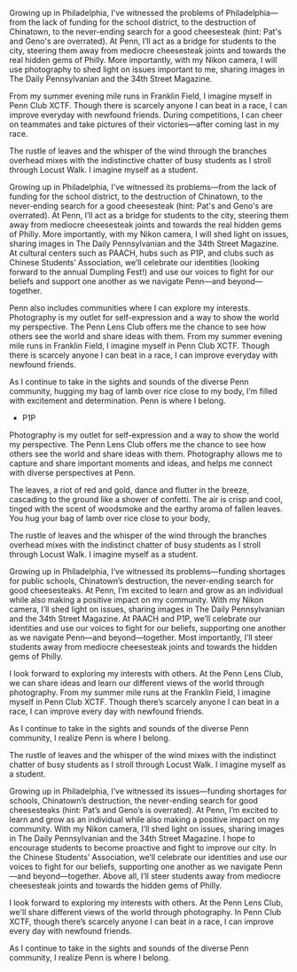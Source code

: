 Growing up in Philadelphia, I've witnessed the problems of Philadelphia—from the lack of funding for the school district, to the destruction of Chinatown, to the never-ending search for a good cheesesteak (hint: Pat's and Geno's are overrated). At Penn, I’ll act as a bridge for students to the city, steering them away from mediocre cheesesteak joints and towards the real hidden gems of Philly. More importantly, with my Nikon camera, I will use photography to shed light on issues important to me, sharing images in The Daily Pennsylvanian and the 34th Street Magazine.  

From my summer evening mile runs in Franklin Field, I imagine myself in Penn Club XCTF. Though there is scarcely anyone I can beat in a race, I can improve everyday with newfound friends. During competitions, I can cheer on teammates and take pictures of their victories—after coming last in my race.


The rustle of leaves and the whisper of the wind through the branches overhead mixes with the indistinctive chatter of busy students as I stroll through Locust Walk. I imagine myself as a student.

Growing up in Philadelphia, I've witnessed its problems—from the lack of funding for the school district, to the destruction of Chinatown, to the never-ending search for a good cheesesteak (hint: Pat's and Geno's are overrated). At Penn, I’ll act as a bridge for students to the city, steering them away from mediocre cheesesteak joints and towards the real hidden gems of Philly. More importantly, with my Nikon camera, I will shed light on issues, sharing images in The Daily Pennsylvanian and the 34th Street Magazine. At cultural centers such as PAACH, hubs such as P1P, and clubs such as Chinese Students’ Association, we’ll celebrate our identities (looking forward to the annual Dumpling Fest!) and use our voices to fight for our beliefs and support one another as we navigate Penn—and beyond—together.

Penn also includes communities where I can explore my interests. Photography is my outlet for self-expression and a way to show the world my perspective. The Penn Lens Club offers me the chance to see how others see the world and share ideas with them. From my summer evening mile runs in Franklin Field, I imagine myself in Penn Club XCTF. Though there is scarcely anyone I can beat in a race, I can improve everyday with newfound friends. 

As I continue to take in the sights and sounds of the diverse Penn community, hugging my bag of lamb over rice close to my body, I’m filled with excitement and determination. Penn is where I belong.

- P1P


Photography is my outlet for self-expression and a way to show the world my perspective. The Penn Lens Club offers me the chance to see how others see the world and share ideas with them. Photography allows me to capture and share important moments and ideas, and helps me connect with diverse perspectives at Penn.

The leaves, a riot of red and gold, dance and flutter in the breeze, cascading to the ground like a shower of confetti. The air is crisp and cool, tinged with the scent of woodsmoke and the earthy aroma of fallen leaves. You hug your bag of lamb over rice close to your body,




The rustle of leaves and the whisper of the wind through the branches overhead mixes with the indistinct chatter of busy students as I stroll through Locust Walk. I imagine myself as a student.

Growing up in Philadelphia, I’ve witnessed its problems—funding shortages for public schools, Chinatown’s destruction, the never-ending search for good cheesesteaks. At Penn, I’m excited to learn and grow as an individual while also making a positive impact on my community. With my Nikon camera, I’ll shed light on issues, sharing images in The Daily Pennsylvanian and the 34th Street Magazine. At PAACH and P1P, we’ll celebrate our identities and use our voices to fight for our beliefs, supporting one another as we navigate Penn—and beyond—together. Most importantly, I’ll steer students away from mediocre cheesesteak joints and towards the hidden gems of Philly.

I look forward to exploring my interests with others. At the Penn Lens Club, we can share ideas and learn our different views of the world through photography. From my summer mile runs at the Franklin Field, I imagine myself in Penn Club XCTF. Though there’s scarcely anyone I can beat in a race, I can improve every day with newfound friends. 

As I continue to take in the sights and sounds of the diverse Penn community, I realize Penn is where I belong.





The rustle of leaves and the whisper of the wind mixes with the indistinct chatter of busy students as I stroll through Locust Walk. I imagine myself as a student.

Growing up in Philadelphia, I’ve witnessed its issues—funding shortages for schools, Chinatown’s destruction, the never-ending search for good cheesesteaks (hint: Pat’s and Geno’s is overrated). At Penn, I’m excited to learn and grow as an individual while also making a positive impact on my community. With my Nikon camera, I’ll shed light on issues, sharing images in The Daily Pennsylvanian and the 34th Street Magazine. I hope to encourage students to become proactive and fight to improve our city. In the Chinese Students’ Association, we’ll celebrate our identities and use our voices to fight for our beliefs, supporting one another as we navigate Penn—and beyond—together. Above all, I’ll steer students away from mediocre cheesesteak joints and towards the hidden gems of Philly.

I look forward to exploring my interests with others. At the Penn Lens Club, we'll share different views of the world through photography. In Penn Club XCTF, though there’s scarcely anyone I can beat in a race, I can improve every day with newfound friends. 

As I continue to take in the sights and sounds of the diverse Penn community, I realize Penn is where I belong.

